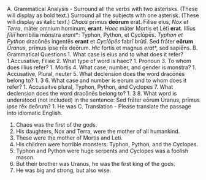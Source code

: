 A. Grammatical Analysis - Surround all the verbs with two asterisks. (These will display as bold text.) Surround all the subjects with one asterisk. (These will display as italic text.)
*Chaos* prīmus **deōrum** erat. 
Fīliae eius, *Nox et Terra*, māter omnium hominum, **erant**. 
*Haec* māter Mortis et Lētī **erat**. 
Illīus *fīliī* horribilia mōnstra *erant**: Typhon, Python, et Cyclōpēs. 
*Typhon et Python* dracōnēs ingentēs **erant** et *Cyclōpēs* fabrī brūtī. 
Sed frāter **eōrum** *Ūranus*, prīmus ipse rēx deōrum. 
*Hic* fortis et magnus *erat**, sed sapiēns.
B. Grammatical Questions
	1. What case is eius and to what does it refer?
    1.Accusative, Filiae
  2.	What type of word is haec?
    1.	Pronoun
  3.	To whom does illius refer?
    1.	Mortis
  4.	What case, number, and gender is monstra?
    1.	Accusative, Plural, neuter
  5.	What declension does the word dracōnēs belong to?
    1.	3
  6.	What case and number is eorum and to whom does it refer?
    1.	Accusaitve plural, Typhon, Python, and Cyclopes
  7.	What declension does the word dracōnēs belong to?
    1.	3
  8.	What word is understood (not included) in the sentence: Sed frāter eōrum Ūranus, prīmus ipse rēx deōrum?
    1.	He was
C. Translation - Please translate the passage into idiomatic English.
1. 	Chaos was the first of the gods.
2.	His daughters, Nox and Terra, were the mother of all humankind. 
3.	These were the mother of Mortis and Leti.
4.	His children were horrible monsters: Typhon, Python, and the Cyclopes.
5.	Typhon and Python were huge serpents and Cyclopes was a foolish mason.
6.	But their brother was Uranus, he was the first king of the gods.
7.	He was big and strong, but also wise. 
